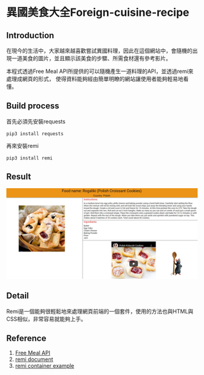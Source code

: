 # 異國美食大全Foreign-cuisine-recipe

## Introduction
在現今的生活中，大家越來越喜歡嘗試異國料理，因此在這個網站中，會隨機的出現一道美食的圖片，並且顯示該美食的步驟、所需食材還有參考影片。

本程式透過Free Meal API所提供的可以隨機產生一道料理的API，並透過remi來處理成網頁的形式，
使得資料能夠經由簡單明瞭的網站讓使用者能夠輕易地看懂。



## Build process
首先必須先安裝requests
```
pip3 install requests
```
再來安裝remi
```
pip3 install remi
```

## Result
![image](https://github.com/Allen1072031/Foreign-cuisine-recipe/blob/main/result.jpg)

## Detail
Remi是一個能夠很輕鬆地來處理網頁前端的一個套件，使用的方法也與HTML與CSS相似，非常容易就能夠上手。



## Reference
1. [Free Meal API](https://www.themealdb.com/api.php)
2. [remi document](https://remi.readthedocs.io/en/latest/_modules/remi/gui.html)
3. [remi container example](https://github.com/dddomodossola/remi/blob/master/examples/widgets_overview_app.py)

